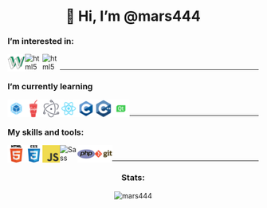 <h1 align="center">👋 Hi, I’m @mars444</h1>


<h3>I’m interested in: </h3>
<img align = "left" alt="html5" width="35px" src="https://raw.githubusercontent.com/github/explore/ac83ae6ab1d3c5c5122805caa44d7fa2b9ca5be3/topics/web/web.png"/>
<img align = "left" alt="html5" width="35px" src="https://upload.wikimedia.org/wikipedia/commons/thumb/8/88/Simple_Soccer_Ball.svg/2048px-Simple_Soccer_Ball.svg.png"/>
<img align = "left" alt="html5" width="35px" src="https://i1.7fon.org/thumb/b335996.jpg"/>
</br>
<hr color="green">
  
### I’m currently learning
<img align = "left" alt="Webpack" width="35px" src="https://raw.githubusercontent.com/github/explore/80688e429a7d4ef2fca1e82350fe8e3517d3494d/topics/webpack/webpack.png"/>
<img align = "left" alt="Gulp" width="35px" src="https://raw.githubusercontent.com/github/explore/80688e429a7d4ef2fca1e82350fe8e3517d3494d/topics/gulp/gulp.png"/>
<img align = "left" alt="Electron" width="35px" src="https://raw.githubusercontent.com/github/explore/80688e429a7d4ef2fca1e82350fe8e3517d3494d/topics/electron/electron.png"/>
<img align = "left" alt="React" width="35px" src="https://raw.githubusercontent.com/github/explore/80688e429a7d4ef2fca1e82350fe8e3517d3494d/topics/react/react.png"/>
<img align = "left" alt="C" width="35px" src="https://raw.githubusercontent.com/github/explore/f3e22f0dca2be955676bc70d6214b95b13354ee8/topics/c/c.png"/>
<img align = "left" alt="C++" width="35px" src="https://raw.githubusercontent.com/github/explore/180320cffc25f4ed1bbdfd33d4db3a66eeeeb358/topics/cpp/cpp.png"/>
<img align = "left" alt="Qt" scale="1.5" width="35px" src="https://raw.githubusercontent.com/github/explore/80688e429a7d4ef2fca1e82350fe8e3517d3494d/topics/qt/qt.png"/>

</br>
<hr color="green">

<h3 align="left">My skills and tools:</h3>
<img align = "left" alt="html5" width="35px" src="https://raw.githubusercontent.com/github/explore/80688e429a7d4ef2fca1e82350fe8e3517d3494d/topics/html/html.png"/>
<img align = "left" alt="CSS" width="35px" src="https://raw.githubusercontent.com/github/explore/80688e429a7d4ef2fca1e82350fe8e3517d3494d/topics/css/css.png"/>
<img align = "left" alt="Js" width="35px" src="https://raw.githubusercontent.com/github/explore/80688e429a7d4ef2fca1e82350fe8e3517d3494d/topics/javascript/javascript.png"/>

<img align = "left" alt="Sass" width="35px" src="https://sass-scss.ru/assets/img/logos/logo-b6e1ef6e.svg"/>
<img align = "left" alt="PHP" width="35px" src="https://raw.githubusercontent.com/github/explore/ccc16358ac4530c6a69b1b80c7223cd2744dea83/topics/php/php.png"/>
<img align = "left" alt="Git" width="35px" src="https://raw.githubusercontent.com/github/explore/80688e429a7d4ef2fca1e82350fe8e3517d3494d/topics/git/git.png"/>
</br>
<hr color="green">

<h3 align="center" margin:"0 auto">Stats:</h3>
<p align="center">
<img align="center" src="https://github-readme-stats.vercel.app/api/top-langs?username=mars444&show_icons=true&locale=en&layout=compact&theme=material-night" alt="mars444" />
</p>

